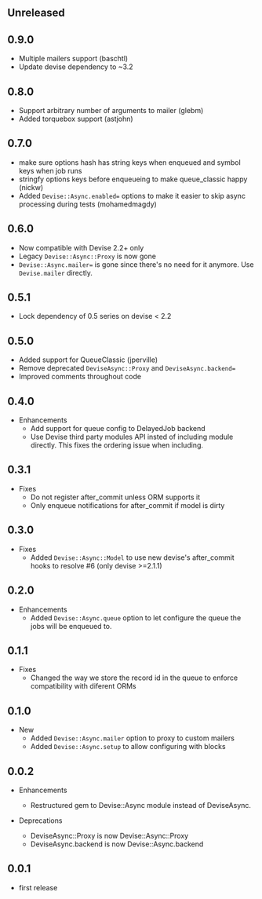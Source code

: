 ## Unreleased

## 0.9.0

* Multiple mailers support (baschtl)
* Update devise dependency to ~3.2

## 0.8.0

* Support arbitrary number of arguments to mailer (glebm)
* Added torquebox support (astjohn)

## 0.7.0

* make sure options hash has string keys when enqueued and symbol keys when job runs
* stringfy options keys before enqueueing to make queue_classic happy (nickw)
* Added `Devise::Async.enabled=` options to make it easier to skip async processing during tests (mohamedmagdy)

## 0.6.0

* Now compatible with Devise 2.2+ only
* Legacy `Devise::Async::Proxy` is now gone
* `Devise::Async.mailer=` is gone since there's no need for it anymore.
  Use `Devise.mailer` directly.

## 0.5.1

* Lock dependency of 0.5 series on devise < 2.2

## 0.5.0

* Added support for QueueClassic (jperville)
* Remove deprecated `DeviseAsync::Proxy` and `DeviseAsync.backend=`
* Improved comments throughout code

## 0.4.0

* Enhancements
  * Add support for queue config to DelayedJob backend
  * Use Devise third party modules API insted of including module directly.
    This fixes the ordering issue when including.

## 0.3.1

* Fixes
  * Do not register after_commit unless ORM supports it
  * Only enqueue notifications for after_commit if model is dirty

## 0.3.0

* Fixes
  * Added `Devise::Async::Model` to use new devise's after_commit hooks to resolve #6 (only devise >=2.1.1)

## 0.2.0

* Enhancements
  * Added `Devise::Async.queue` option to let configure the queue
  the jobs will be enqueued to.

## 0.1.1

* Fixes
  * Changed the way we store the record id in the queue to enforce
  compatibility with diferent ORMs

## 0.1.0

* New
	* Added `Devise::Async.mailer` option to proxy to custom mailers
	* Added `Devise::Async.setup` to allow configuring with blocks

## 0.0.2

* Enhancements
	* Restructured gem to Devise::Async module instead of DeviseAsync.

* Deprecations
	* DeviseAsync::Proxy is now Devise::Async::Proxy
	* DeviseAsync.backend is now Devise::Async.backend

## 0.0.1

* first release
